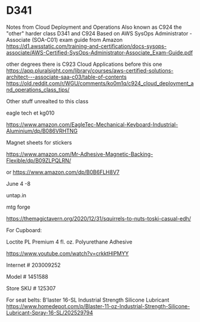 # D341
Notes from Cloud Deployment and Operations
Also known as C924 the "other" harder class
D341 and C924 Based on AWS SysOps Administrator - Associate (SOA-C01)
exam guide from Amazon
https://d1.awsstatic.com/training-and-certification/docs-sysops-associate/AWS-Certified-SysOps-Administrator-Associate_Exam-Guide.pdf

other degrees there is C923 Cloud Applications before this one
https://app.pluralsight.com/library/courses/aws-certified-solutions-architect---associate-saa-c03/table-of-contents
https://old.reddit.com/r/WGU/comments/ko0m1q/c924_cloud_deployment_and_operations_class_tips/



Other stuff unrealted to this class

eagle tech et kg010

https://www.amazon.com/EagleTec-Mechanical-Keyboard-Industrial-Aluminium/dp/B086VRHTNG

Magnet sheets for stickers

https://www.amazon.com/Mr-Adhesive-Magnetic-Backing-Flexible/dp/B09ZLPQLRN/

or 
https://www.amazon.com/dp/B0B6FLH8V7


June 4 -8

untap.in 

mtg forge

https://themagictavern.org/2020/12/31/squirrels-to-nuts-toski-casual-edh/

For Cupboard:

Loctite PL Premium 4 fl. oz. Polyurethane Adhesive

https://www.youtube.com/watch?v=crkktHlPMYY

Internet # 203009252

Model # 1451588

Store SKU # 125307

For seat belts: 
B'laster 16-SL Industrial Strength Silicone Lubricant 
https://www.homedepot.com/p/Blaster-11-oz-Industrial-Strength-Silicone-Lubricant-Spray-16-SL/202529794
